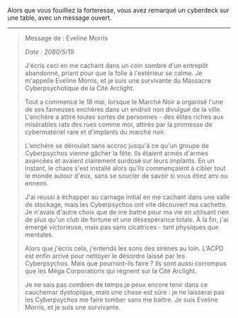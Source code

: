Alors que vous fouilliez la forteresse, vous avez remarqué un cyberdeck sur une table, avec un message ouvert.

---

> Message de : Eveline Morris
>
> _Date : 2080/5/19_
>
> J'écris ceci en me cachant dans un coin sombre d'un entrepôt abandonné, priant pour que la folie à l'extérieur se calme. Je m'appelle Eveline Morris, et je suis une survivante du Massacre Cyberpsychotique de la Cité Arclight.
>
> Tout a commencé le 18 mai, lorsque le Marché Noir a organisé l'une de ses fameuses enchères dans un endroit non divulgué de la ville. L'enchère a attiré toutes sortes de personnes - des élites riches aux misérables rats des rues comme moi, attirés par la promesse de cybermatériel rare et d'implants du marché noir.
>
> L'enchère se déroulait sans accroc jusqu'à ce qu'un groupe de Cyberpsychos vienne gâcher la fête. Ils étaient armés d'armes avancées et avaient clairement surdosé sur leurs implants. En un instant, le chaos s'est installé alors qu'ils commençaient à cibler tout le monde autour d'eux, sans se soucier de savoir si vous étiez ami ou ennemi.
>
> J'ai réussi à échapper au carnage initial en me cachant dans une salle de stockage, mais les Cyberpsychos ont vite découvert ma cachette. Je n'avais d'autre choix que de me battre pour ma vie en utilisant rien de plus qu'un club de fortune et une désespérance totale. À la fin, j'ai émergé victorieuse, mais pas sans cicatrices - tant physiques que mentales.
>
> Alors que j'écris cela, j'entends les sons des sirènes au loin. L'ACPD est enfin arrivé pour nettoyer le désordre laissé par les Cyberpsychos. Mais que pourront-ils faire ? Ils sont aussi corrompus que les Méga Corporations qui règnent sur la Cité Arclight.
>
> Je ne sais pas combien de temps je peux encore tenir dans ce cauchemar dystopique, mais une chose est sûre : je ne laisserai pas les Cyberpsychos me faire tomber sans me battre. Je suis Eveline Morris, et je suis une survivante.
